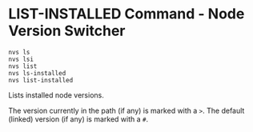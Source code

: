 # LIST-INSTALLED Command - Node Version Switcher
```
nvs ls
nvs lsi
nvs list
nvs ls-installed
nvs list-installed
```
Lists installed node versions.

The version currently in the path (if any) is marked with a `>`.
The default (linked) version (if any) is marked with a `#`.
